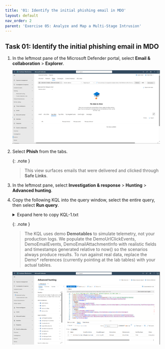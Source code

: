 ```yaml
---
title: '01: Identify the initial phishing email in MDO'
layout: default
nav_order: 2
parent: 'Exercise 05: Analyze and Map a Multi-Stage Intrusion'
---
```


## Task 01: Identify the initial phishing email in MDO

1. In the leftmost pane of the Microsoft Defender portal, select **Email & collaboration** > **Explorer**.  

    ![Intrusion-1.png](../../media/Intrusion-1.png)

1. Select **Phish** from the tabs.

    {: .note }
    > This view surfaces emails that were delivered and clicked through **Safe Links**.

1. In the leftmost pane, select **Investigation & response** > **Hunting** > **Advanced hunting**.

1. Copy the following KQL into the query window, select the entire query, then select **Run query**.  

    <details markdown='block'>
    <summary> Expand here to copy KQL-1.txt  </summary>

    ```KQL-1.txt-wrap
    //  Parameters 
    let lookback = 7d;
    let _now = now();

    //  DEMO DATA (use offsets; compute timestamps after) 
    let DemoUrlClickSeed = datatable(OffsetM:int, ActionType:string, IsClickedThrough:bool, Url:string, AccountUpn:string, NetworkMessageId:string, ThreatTypes:string, ReportId:string)
    [
      -120, "ClickAllowed", true, "http://malicious.example/login",        "alex.johnson@contoso.com", "demo-msg-001", "Phish",   "demo-click-001",
       -60, "ClickAllowed", true, "http://cdn.badcdn.example/file.exe",     "alex.johnson@contoso.com", "demo-msg-001", "Malware", "demo-click-002"
    ];
    let DemoUrlClickEvents =
      DemoUrlClickSeed
      | extend Timestamp = datetime_add('minute', OffsetM, _now)
      | project Timestamp, ActionType, IsClickedThrough, Url, AccountUpn, NetworkMessageId, ThreatTypes, ReportId;

    let DemoEmailEventsSeed = datatable(OffsetM:int, NetworkMessageId:string, Subject:string, SenderFromAddress:string, RecipientEmailAddress:string, DeliveryAction:string, DeliveryLocation:string, ThreatTypes:string)
    [
      -180, "demo-msg-001", "Re: Invoice Overdue", "billing@evil.example", "alex.johnson@contoso.com", "Delivered", "Inbox/Folder", "Phish"
    ];
    let DemoEmailEvents =
      DemoEmailEventsSeed
      | extend Timestamp = datetime_add('minute', OffsetM, _now)
      | project Timestamp, NetworkMessageId, Subject, SenderFromAddress, RecipientEmailAddress, DeliveryAction, DeliveryLocation, ThreatTypes;

    let DemoEmailAttachmentInfoSeed = datatable(OffsetM:int, NetworkMessageId:string, FileName:string, SHA256:string, ThreatTypes:string)
    [
      -180, "demo-msg-001", "Invoice.zip", "DEMO_SHA256_ABC", "Malware"
    ];
    let DemoEmailAttachmentInfo =
      DemoEmailAttachmentInfoSeed
      | extend Timestamp = datetime_add('minute', OffsetM, _now)
      | project Timestamp, NetworkMessageId, FileName, SHA256, ThreatTypes;

    //  Blend demo rows with live tables 
    let Clicks  = union kind=outer UrlClickEvents,     DemoUrlClickEvents;
    let Emails  = union kind=outer EmailEvents,         DemoEmailEvents;
    let Attach  = union kind=outer EmailAttachmentInfo, DemoEmailAttachmentInfo;

    //  Query: Malicious phish where user was allowed to proceed via Safe Links 
    Clicks
    | where Timestamp > ago(lookback)
    | extend ClickedThrough = iif(tobool(column_ifexists("IsClickedThrough", false)) or ActionType == "ClickAllowed", true, false)
    | where ClickedThrough
    | where ThreatTypes has_any ("Phish","Malware")
    | extend UrlDomain = tostring(parse_url(Url).Host)
    | extend ClickReportId = tostring(column_ifexists("ReportId", ""))   // <-- safe if ReportId is missing
    | project ClickTime=Timestamp, AccountUpn, Url, UrlDomain, NetworkMessageId, ClickReportId
    | join kind=leftouter (
        Emails
        | where Timestamp > ago(lookback)
        | project NetworkMessageId, Subject, SenderFromAddress, RecipientEmailAddress, DeliveryAction, DeliveryLocation, EmailThreatTypes=ThreatTypes
    ) on NetworkMessageId
    | join kind=leftouter (
        Attach
        | where Timestamp > ago(lookback)
        | summarize AttachmentName=any(FileName), AttachmentSHA256=any(SHA256) by NetworkMessageId
    ) on NetworkMessageId
    | summarize Clickers=make_set(AccountUpn), FirstClick=min(ClickTime), AnyAttachment=any(AttachmentName)
          by Subject, SenderFromAddress, NetworkMessageId, DeliveryAction, DeliveryLocation, EmailThreatTypes
    | order by FirstClick desc
    ```
    </details>

    {: .note }
    > The KQL uses demo **Demotables** to simulate telemetry, not your production logs. We populate the DemoUrlClickEvents, DemoEmailEvents, DemoEmailAttachmentInfo with realistic fields and timestamps generated relative to now() so the scenarios always produce results. To run against real data, replace the Demo* references (currently pointing at the lab tables) with your actual tables.

    ![Intrusion-2.png](../../media/Intrusion-2.png)





